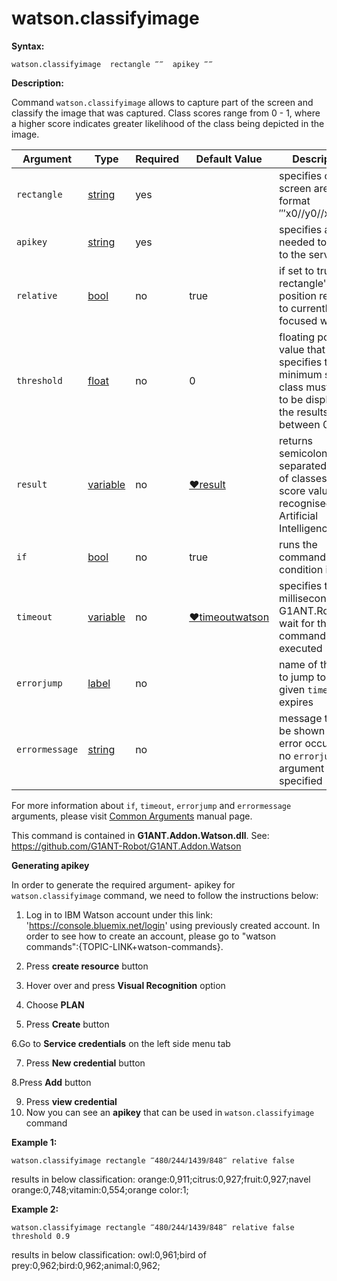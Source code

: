 # watson.classifyimage

**Syntax:**

```G1ANT
watson.classifyimage  rectangle ‴‴  apikey ‴‴
```

**Description:**

Command `watson.classifyimage` allows to capture part of the screen and classify the image that was captured. Class scores range from 0 - 1, where a higher score indicates greater likelihood of the class being depicted in the image.

| Argument | Type | Required | Default Value | Description |
| -------- | ---- | -------- | ------------- | ----------- |
|`rectangle`| [string](https://github.com/G1ANT-Robot/G1ANT.Manual/blob/master/G1ANT-Language/Structures/string.md)  | yes |  | specifies capture screen area in format ‴x0//y0//x1//y1‴ |
|`apikey`| [string](https://github.com/G1ANT-Robot/G1ANT.Manual/blob/master/G1ANT-Language/Structures/string.md)  | yes |  | specifies api key needed to login to the service |
|`relative`| [bool](https://github.com/G1ANT-Robot/G1ANT.Manual/blob/master/G1ANT-Language/Structures/bool.md) | no | true  | if set to true, rectangle's position relates to currently focused window|
|`threshold`| [float](https://github.com/G1ANT-Robot/G1ANT.Manual/blob/master/G1ANT-Language/Structures/float.md) | no | 0 | floating point value that specifies the minimum score a class must have to be displayed in the results, between 0 and 1 |
|`result`| [variable](https://github.com/G1ANT-Robot/G1ANT.Manual/blob/master/G1ANT-Language/Special-Characters/variable.md) | no | [♥result](https://github.com/G1ANT-Robot/G1ANT.Manual/blob/master/G1ANT-Language/Common-Arguments.md)  | returns semicolon separated pairs of classes and score values, recognised by Artificial Intelligence|
|`if`| [bool](https://github.com/G1ANT-Robot/G1ANT.Manual/blob/master/G1ANT-Language/Structures/bool.md) | no | true | runs the command only if condition is true |
|`timeout`| [variable](https://github.com/G1ANT-Robot/G1ANT.Manual/blob/master/G1ANT-Language/Special-Characters/variable.md) | no | [♥timeoutwatson](https://github.com/G1ANT-Robot/G1ANT.Manual/blob/master/G1ANT-Language/Variables/Special-Variables.md) | specifies time in milliseconds for G1ANT.Robot to wait for the command to be executed |
|`errorjump` | [label](https://github.com/G1ANT-Robot/G1ANT.Manual/blob/master/G1ANT-Language/Structures/label.md) | no | | name of the label to jump to if given `timeout` expires |
|`errormessage`| [string](https://github.com/G1ANT-Robot/G1ANT.Manual/blob/master/G1ANT-Language/Structures/string.md) | no |  | message that will be shown in case error occurs and no `errorjump` argument is specified |

For more information about `if`, `timeout`, `errorjump` and `errormessage` arguments, please visit [Common Arguments](https://github.com/G1ANT-Robot/G1ANT.Manual/blob/master/G1ANT-Language/Common-Arguments.md)  manual page.

This command is contained in **G1ANT.Addon.Watson.dll**.
See: https://github.com/G1ANT-Robot/G1ANT.Addon.Watson

**Generating apikey**

In order to generate the required argument- apikey for `watson.classifyimage` command, we need to follow the instructions below:

1. Log in to IBM Watson account under this link: 'https://console.bluemix.net/login' using previously created account. In order to see how to create an account, please go to "watson commands":{TOPIC-LINK+watson-commands}. 
2. Press **create resource** button
 
3. Hover over and press **Visual Recognition** option
 
4. Choose **PLAN**
 
5. Press **Create** button
 
6.Go to **Service credentials** on the left side menu tab
 
7. Press **New credential** button
 
8.Press **Add** button
 
9. Press **view credential**
10. Now you can see an **apikey** that can be used in `watson.classifyimage` command
 

**Example 1:**

```G1ANT
watson.classifyimage rectangle ‴480⫽244⫽1439⫽848‴ relative false
```

 

results in below classification: 
orange:0,911;citrus:0,927;fruit:0,927;navel orange:0,748;vitamin:0,554;orange color:1;

**Example 2:**

```G1ANT
watson.classifyimage rectangle ‴480⫽244⫽1439⫽848‴ relative false threshold 0.9
```

 

results in below classification: 
owl:0,961;bird of prey:0,962;bird:0,962;animal:0,962;
